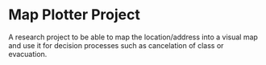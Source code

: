 
# Map Plotter Project

A research project to be able to map the location/address into a visual map and use it for decision processes such as cancelation of class or evacuation.


